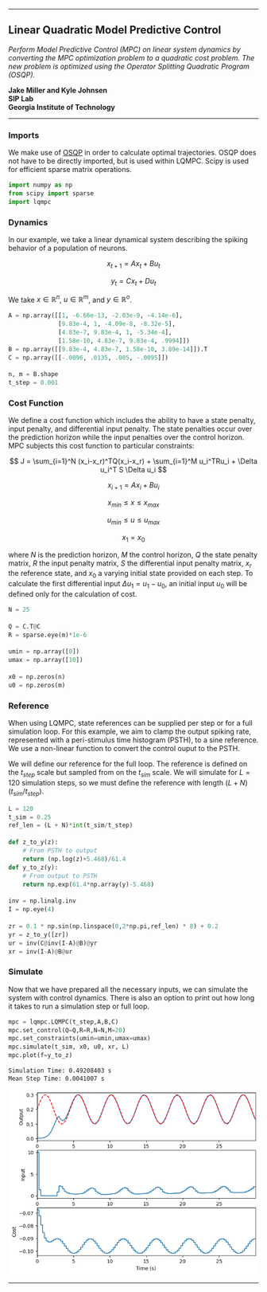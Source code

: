 
---

## Linear Quadratic Model Predictive Control

*Perform Model Predictive Control (MPC) on linear system dynamics by converting the MPC optimization problem to a quadratic cost problem. The new problem is optimized using the Operator Splitting Quadratic Program (OSQP).*

**Jake Miller and Kyle Johnsen**  
**SIP Lab**   
**Georgia Institute of Technology**  

---

### Imports

We make use of [OSQP](https://osqp.org/docs/index.html) in order to calculate optimal trajectories. OSQP does not have to be directly imported, but is used within LQMPC. Scipy is used for efficient sparse matrix operations.


```python
import numpy as np
from scipy import sparse
import lqmpc
```

### Dynamics

In our example, we take a linear dynamical system describing the spiking behavior of a population of neurons.

$$ x_{t+1} = Ax_{t} + Bu_{t} $$

$$ y_{t} = Cx_{t} + Du_{t} $$

We take $x\in\mathbb{R}^n$, $u\in\mathbb{R}^m$, and $y\in\mathbb{R}^o$.


```python
A = np.array([[1, -6.66e-13, -2.03e-9, -4.14e-6],                               # System matrix (n x n)
              [9.83e-4, 1, -4.09e-8, -8.32e-5],
              [4.83e-7, 9.83e-4, 1, -5.34e-4],
              [1.58e-10, 4.83e-7, 9.83e-4, .9994]])
B = np.array([[9.83e-4, 4.83e-7, 1.58e-10, 3.89e-14]]).T                        # Control matrix (n x m)
C = np.array([[-.0096, .0135, .005, -.0095]])                                   # Output matrix (o x n)

n, m = B.shape
t_step = 0.001                                                                  # Dynamics for 1 ms
```

### Cost Function

We define a cost function which includes the ability to have a state penalty, input penalty, and differential input penalty. The state penalties occur over the prediction horizon while the input penalties over the control horizon. MPC subjects this cost function to particular constraints:

$$ J = \sum_{i=1}^N (x_i-x_r)^TQ(x_i-x_r) + \sum_{i=1}^M u_i^TRu_i + \Delta u_i^T S \Delta u_i $$

$$ x_{i+1} = Ax_{i} + Bu_{i} $$

$$ x_{min} \leq x \leq x_{max} $$

$$ u_{min} \leq u \leq u_{max} $$

$$ x_1 = x_0 $$

where $N$ is the prediction horizon, $M$ the control horizon, $Q$ the state penalty matrix, $R$ the input penalty matrix, $S$ the differential input penalty matrix, $x_r$ the reference state, and $x_0$ a varying initial state provided on each step. To calculate the first differential input $\Delta u_1=u_1-u_0$, an initial input $u_0$ will be defined only for the calculation of cost.


```python
N = 25                                                                          # Prediction horizon

Q = C.T@C                                                                       # State penalty
R = sparse.eye(m)*1e-6                                                          # Input penalty 

umin = np.array([0])                                                            # Lower input bound                                     
umax = np.array([10])                                                           # Upper input bound

x0 = np.zeros(n)                                                                # Initial state
u0 = np.zeros(m)                                                                # Initial input
```

### Reference

When using LQMPC, state references can be supplied per step or for a full simulation loop. For this example, we aim to clamp the output spiking rate, represented with a peri-stimulus time histogram (PSTH), to a sine reference. We use a non-linear function to convert the control ouput to the PSTH.

We will define our reference for the full loop. The reference is defined on the $t_{step}$ scale but sampled from on the $t_{sim}$ scale. We will simulate for $L=120$ simulation steps, so we must define the reference with length $(L+N)(t_{sim}/t_{step})$.


```python
L = 120                                                                         # Number of simulation steps
t_sim = 0.25                                                                    # Simulation time step in seconds
ref_len = (L + N)*int(t_sim/t_step)                                             # Length of reference

def z_to_y(z):
    # From PSTH to output
    return (np.log(z)+5.468)/61.4
def y_to_z(y):
    # From output to PSTH
    return np.exp(61.4*np.array(y)-5.468)

inv = np.linalg.inv
I = np.eye(4)

zr = 0.1 * np.sin(np.linspace(0,2*np.pi,ref_len) * 8) + 0.2                     # Sine reference
yr = z_to_y([zr])
ur = inv(C@inv(I-A)@B)@yr
xr = inv(I-A)@B@ur                                                              # Full reference state
```

### Simulate

Now that we have prepared all the necessary inputs, we can simulate the system with control dynamics. There is also an option to print out how long it takes to run a simulation step or full loop.


```python
mpc = lqmpc.LQMPC(t_step,A,B,C)                                                 # Instantiate object with dynamics
mpc.set_control(Q=Q,R=R,N=N,M=20)                                               # Set the control parameters
mpc.set_constraints(umin=umin,umax=umax)                                        # Set the constraints
mpc.simulate(t_sim, x0, u0, xr, L)                                              # Perform a full simulation loop
mpc.plot(f=y_to_z)                                                              # Plot the results
```

    Simulation Time: 0.49208403 s 
    Mean Step Time: 0.0041007 s 
    
    


    
![png](README_files/README_11_1.png)
    


---
